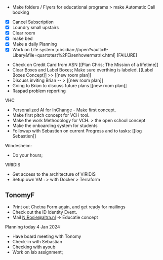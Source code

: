 - Make folders / Flyers for educational programs > make Automatic Call booking 
- [x] Cancel Subscription 
- [x] Loundry small upstairs
- [x] Clear room 
- [x] make bed
- [x] Make a daily Planning
- [x] Work on Life system [obsidian://open?vault=K-Libary&file=quartotest%2FEisenhowermatrix.html] [FAILURE] 
- Check on Credit Card from ASN [[Plan Chris; The Mission of a lifetime]]
- Clear Boxes and Label Boxes; Make sure everthing is labeled. [[Label Boxes Concept]] >> [[new room plan]]
- Discuss inviting Brian -- > [[new room plan]]
- Going to Brian to discuss future plans [[new room plan]]
- Raspad problem reporting


VHC
- Personalized AI for InChange - Make first concept.
- Make first pitch concept for VCH tool.
- Make the work Methodology for VCH. > the open school concept
- Make the onboarding system for students 
- Followup with Sebastien on current Progress and to tasks: [[log Sebastien]]

Windesheim:
- Do your hours; 

VIRIDIS
 - Get access to the architecture of VIRIDIS
 - Setup own VM : > with Docker > Terraform
 
## TonomyF
- Print out Chetna Form again, and get ready for mailings
- Check out the ID Identity Event. 
- Mail N.Rosie@altra.nl -> Educatie concept



Planning today 4 Jan 2024
- Have board meeting with Tonomy 
- Check-in with Sebastian
- Checking with ayoub
- Work on lab assignment;